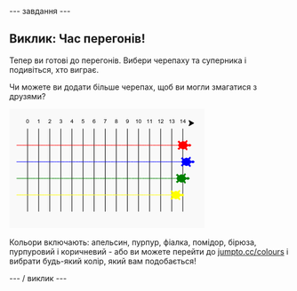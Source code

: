\--- завдання \---

## Виклик: Час перегонів!

Тепер ви готові до перегонів. Вибери черепаху та суперника і подивіться, хто виграє.

Чи можете ви додати більше черепах, щоб ви могли змагатися з друзями?

![скріншот](images/race-more.png)

Кольори включають: апельсин, пурпур, фіалка, помідор, бірюза, пурпуровий і коричневий - або ви можете перейти до [jumpto.cc/colours](http://jumpto.cc/colours) і вибрати будь-який колір, який вам подобається!

\--- / виклик \---